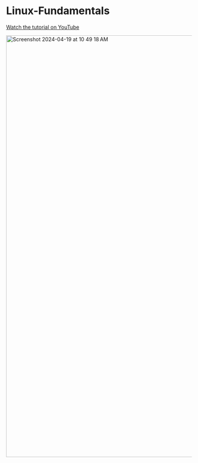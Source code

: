 # Linux-Fundamentals

[Watch the tutorial on YouTube](https://www.youtube.com/watch?v=ihXP7Jq0uJs)

<img width="1147" alt="Screenshot 2024-04-19 at 10 49 18 AM" src="https://github.com/Fabiany-cs/Linux-Fundamentals/assets/107880960/9a3ef917-adb5-4d03-8e54-179c6739a0e8">
